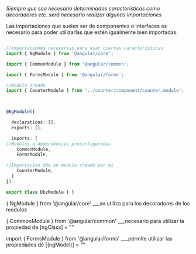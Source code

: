
_Siempre que sea necesario determinadas características como decoradores etc. será necesario realizar algunas importaciones_

Las importaciones que suelen ser de componentes o interfaces es necesario para poder utilizarlas que estén igualmente bien importadas.

```TypeScript

//importaciones necezarias para usar ciertas caracteristicas
import { NgModule } from '@angular/core';

import { CommonModule } from '@angular/common';

import { FormsModule } from '@angular/forms';

//Modulo creado
import { CounterModule } from '../counter/component/counter.module';

  

@NgModule({

  declarations: [],
  exports: [],

  imports: [
//Modulos o dependencias preconfiguradas
    CommonModule,
    FormsModule,

//Importacion dde un modulo creado por mi
    CounterModule,
  ]
})

export class DbzModule { }
```

{ NgModule } from '@angular/core'    ___se utiliza para los decoradores de los modulos

{ CommonModule } from '@angular/common'    ___necesario para utilizar la propiedad de [ngClass] = ""

import { FormsModule } from '@angular/forms'    ___permite utilizar las propiedades de [(ngModel)] = ""

